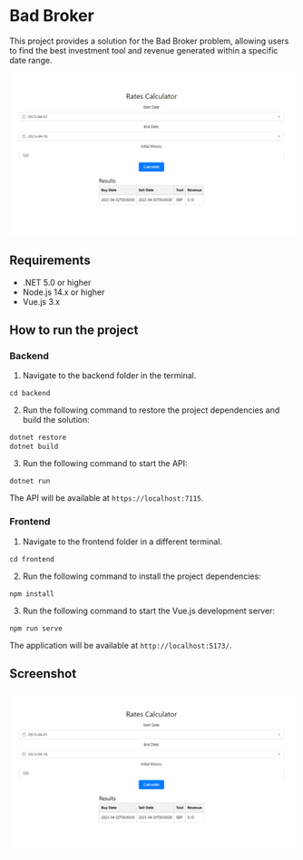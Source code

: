 # Bad Broker

This project provides a solution for the Bad Broker problem, allowing users to find the best investment tool and revenue generated within a specific date range.

![screenshot](./screenshot-frontend.png)

## Requirements

- .NET 5.0 or higher
- Node.js 14.x or higher
- Vue.js 3.x

## How to run the project

### Backend

1. Navigate to the backend folder in the terminal.
```
cd backend
```

2. Run the following command to restore the project dependencies and build the solution:
```
dotnet restore
dotnet build
```
3. Run the following command to start the API:
```
dotnet run
```

The API will be available at `https://localhost:7115`.

### Frontend

1. Navigate to the frontend folder in a different terminal.
```
cd frontend
```
2. Run the following command to install the project dependencies:
```
npm install
```

3. Run the following command to start the Vue.js development server:
```
npm run serve
```

The application will be available at `http://localhost:5173/`.

## Screenshot

![Bad Broker Screenshot](./screenshot-frontend.png)

